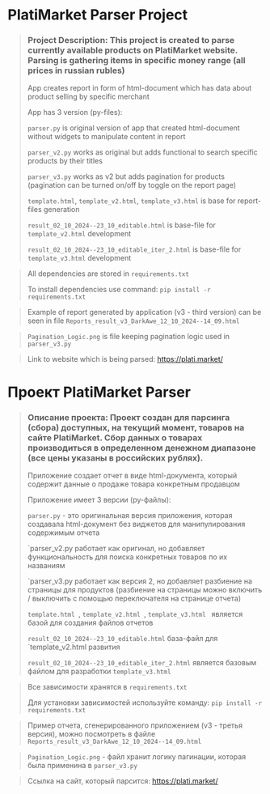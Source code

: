 # PlatiMarket Parser Project

> ### Project Description: This project is created to parse currently available products on PlatiMarket website. Parsing is gathering items in specific money range (all prices in russian rubles)
> 
> App creates report in form of html-document which has data about product selling by specific merchant
> 
> App has 3 version (py-files):
> 
> `parser.py` is original version of app that created html-document without widgets to manipulate content in report
> 
> `parser_v2.py` works as original but adds functional to search specific products by their titles
> 
> `parser_v3.py` works as v2 but adds pagination for products (pagination can be turned on/off by toggle on the report page)
> 
> `template.html`, `template_v2.html`, `template_v3.html` is base for report-files generation 
> 
> `result_02_10_2024--23_10_editable.html` is base-file for `template_v2.html` development
> 
> `result_02_10_2024--23_10_editable_iter_2.html` is base-file for `template_v3.html` development

> All dependencies are stored in `requirements.txt` 
> 
> To install dependencies use command: `pip install -r requirements.txt`

> Example of report generated by application (v3 - third version) can be seen in file `Reports_result_v3_DarkAwe_12_10_2024--14_09.html`

> `Pagination_Logic.png` is file keeping pagination logic used in `parser_v3.py`

> Link to website which is being parsed: https://plati.market/  


# Проект PlatiMarket Parser

> ### Описание проекта: Проект создан для парсинга (сбора) доступных, на текущий момент, товаров на сайте PlatiMarket. Сбор данных о товарах производиться в определенном денежном диапазоне (все цены указаны в российских рублях).
> 
> Приложение создает отчет в виде html-документа, который содержит данные о продаже товара конкретным продавцом
> 
> Приложение имеет 3 версии (py-файлы):
> 
> `parser.py` - это оригинальная версия приложения, которая создавала html-документ без виджетов для манипулирования содержимым отчета
> 
> `parser_v2.py работает как оригинал, но добавляет функциональность для поиска конкретных товаров по их названиям
> 
> `parser_v3.py работает как версия 2, но добавляет разбиение на страницы для продуктов (разбиение на страницы можно включить / выключить с помощью переключателя на странице отчета)
> 
> `template.html `, `template_v2.html `, `template_v3.html ` является базой для создания файлов отчетов 
> 
> `result_02_10_2024--23_10_editable.html` база-файл для `template_v2.html развития
> 
> `result_02_10_2024--23_10_editable_iter_2.html` является базовым файлом для разработки `template_v3.html`

> Все зависимости хранятся в `requirements.txt` 
> 
> Для установки зависимостей используйте команду: `pip install -r requirements.txt`

> Пример отчета, сгенерированного приложением (v3 - третья версия), можно посмотреть в файле `Reports_result_v3_DarkAwe_12_10_2024--14_09.html`

> `Pagination_Logic.png` - файл хранит логику пагинации, которая была применина в `parser_v3.py`

> Ссылка на сайт, который парсится: https://plati.market/  